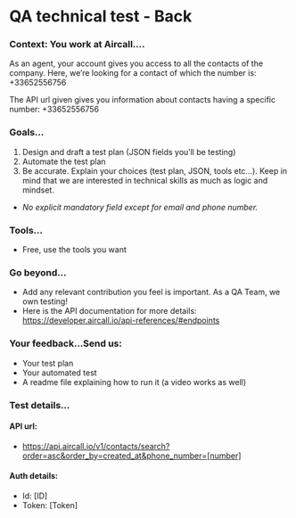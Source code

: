 
# QA technical test - Back

### Context: You work at Aircall….

As an agent, your account gives you access to all the contacts of the company. 
Here, we’re looking for a contact of which the number is: +33652556756

The API url given gives you information about contacts having a specific number: +33652556756

### Goals…
1. Design and draft a test plan (JSON fields you’ll be testing)
2. Automate the test plan
3. Be accurate. Explain your choices (test plan, JSON, tools etc…). Keep in mind that we are interested in technical skills as much as logic and mindset.
* *No explicit mandatory field except for email and phone number.*

### Tools…
* Free, use the tools you want

### Go beyond…
* Add any relevant contribution you feel is important. As a QA Team, we own testing!
* Here is the API documentation for more details: https://developer.aircall.io/api-references/#endpoints


### Your feedback…Send us:
* Your test plan
* Your automated test
* A readme file explaining how to run it (a video works as well)





### Test details…
#### API url: 
* https://api.aircall.io/v1/contacts/search?order=asc&order_by=created_at&phone_number=[number]

#### Auth details:
* Id: [ID]
* Token: [Token]


